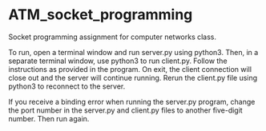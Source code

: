 # ATM_socket_programming
Socket programming assignment for computer networks class.

To run, open a terminal window and run server.py using python3. Then, in a separate terminal window, use python3 to run client.py. 
Follow the instructions as provided in the program. On exit, the client connection will close out and the server will continue running.
Rerun the client.py file using python3 to reconnect to the server.

If you receive a binding error when running the server.py program, change the port number in the server.py and client.py files
to another five-digit number. Then run again.
